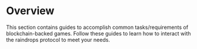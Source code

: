 # Overview

This section contains guides to accomplish common tasks/requirements of blockchain-backed games. Follow these guides to learn how to interact with the raindrops protocol to meet your needs.
